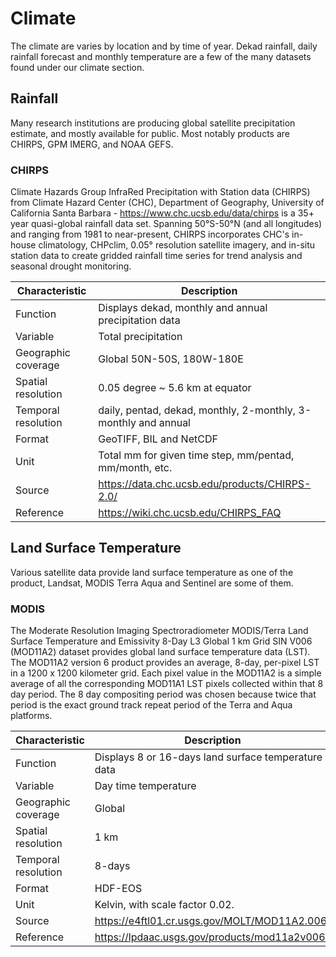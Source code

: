 # Climate

The climate are varies by location and by time of year. Dekad rainfall, daily rainfall forecast and monthly temperature are a few of the many datasets found under our climate section.

## Rainfall

Many research institutions are producing global satellite precipitation estimate, and mostly available for public. Most notably products are CHIRPS, GPM IMERG, and NOAA GEFS. 

### CHIRPS

Climate Hazards Group InfraRed Precipitation with Station data (CHIRPS) from Climate Hazard Center (CHC), Department of Geography, University of California Santa Barbara - https://www.chc.ucsb.edu/data/chirps is a 35+ year quasi-global rainfall data set. Spanning 50°S-50°N (and all longitudes) and ranging from 1981 to near-present, CHIRPS incorporates CHC's in-house climatology, CHPclim, 0.05° resolution satellite imagery, and in-situ station data to create gridded rainfall time series for trend analysis and seasonal drought monitoring. 

| Characteristic  | Description  |
|---|---|
| Function  | Displays dekad, monthly and annual precipitation data  |
| Variable  | Total precipitation  |
| Geographic coverage  | Global 50N-50S, 180W-180E |
| Spatial resolution  | 0.05 degree ~ 5.6 km at equator  |
| Temporal resolution  | daily, pentad, dekad, monthly, 2-monthly, 3-monthly and annual  |
| Format  | GeoTIFF, BIL and NetCDF  |
| Unit  | Total mm for given time step, mm/pentad, mm/month, etc.  |
| Source  | https://data.chc.ucsb.edu/products/CHIRPS-2.0/  |
| Reference  | https://wiki.chc.ucsb.edu/CHIRPS_FAQ  |

## Land Surface Temperature

Various satellite data provide land surface temperature as one of the product, Landsat, MODIS Terra Aqua and Sentinel are some of them.

### MODIS

The Moderate Resolution Imaging Spectroradiometer MODIS/Terra Land Surface Temperature and Emissivity 8-Day L3 Global 1 km Grid SIN V006 (MOD11A2) dataset provides global land surface temperature data (LST). The MOD11A2 version 6 product provides an average, 8-day, per-pixel LST  in a 1200 x 1200 kilometer grid. Each pixel value in the MOD11A2 is a simple average of all the corresponding MOD11A1 LST pixels collected within that 8 day period. The 8 day compositing period was chosen because twice that period is the exact ground track repeat period of the Terra and Aqua platforms. 

| Characteristic  | Description  |
|---|---|
| Function  | Displays 8 or 16-days land surface temperature data  |
| Variable  | Day time temperature  |
| Geographic coverage  | Global |
| Spatial resolution  | 1 km  |
| Temporal resolution  | 8-days  |
| Format  | HDF-EOS  |
| Unit  | Kelvin, with scale factor 0.02.  |
| Source  | https://e4ftl01.cr.usgs.gov/MOLT/MOD11A2.006/  |
| Reference  | https://lpdaac.usgs.gov/products/mod11a2v006/  |